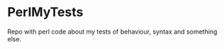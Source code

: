 PerlMyTests
============

Repo with perl code about my tests of behaviour, syntax and something else. 
